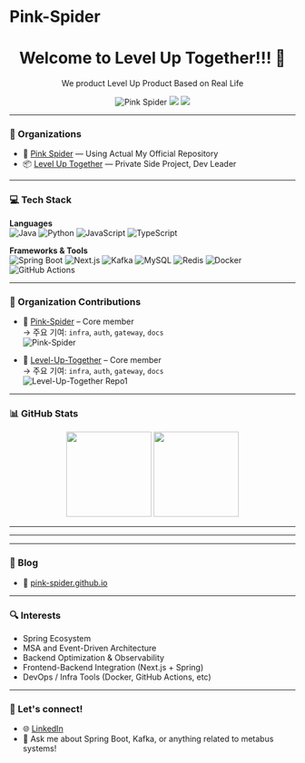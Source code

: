 # Pink-Spider
 
<h1 align="center">Welcome to Level Up Together!!! 👋</h1>

<p align="center">
  We product Level Up Product Based on Real Life
</p>

<p align="center">
  <img src="https://komarev.com/ghpvc/?username=Pink-Spider&label=Profile+views" alt="Pink Spider" />
  <a href="https://pink-spider.github.io"><img src="https://img.shields.io/badge/Blog-%23FFA500.svg?style=flat&logo=blogger&logoColor=white"/></a>
  <a href="mailto:ceo@pink-spider.io"><img src="https://img.shields.io/badge/Email-D14836?style=flat&logo=gmail&logoColor=white"/></a>
</p>

---

### 💼 Organizations
- 🔧 [Pink Spider](https://github.com/Pink-Spider) — Using Actual My Official Repository
- 📦 [Level Up Together](https://github.com/Level-Up-Together) — Private Side Project, Dev Leader

---

### 💻 Tech Stack

**Languages**  
![Java](https://img.shields.io/badge/Java-%23ED8B00.svg?style=flat&logo=openjdk&logoColor=white)
![Python](https://img.shields.io/badge/Python-blue.svg?style=flat&logo=python&logoColor=white)
![JavaScript](https://img.shields.io/badge/JavaScript-%23323330.svg?style=flat&logo=javascript&logoColor=%23F7DF1E)
![TypeScript](https://img.shields.io/badge/TypeScript-%23007ACC.svg?style=flat&logo=typescript&logoColor=white)

**Frameworks & Tools**  
![Spring Boot](https://img.shields.io/badge/Spring_Boot-%236DB33F.svg?style=flat&logo=spring-boot&logoColor=white)
![Next.js](https://img.shields.io/badge/Next.js-%23000000.svg?style=flat&logo=next.js&logoColor=white)
![Kafka](https://img.shields.io/badge/Apache_Kafka-231F20?style=flat&logo=apache-kafka&logoColor=white)
![MySQL](https://img.shields.io/badge/MySQL-%2300f.svg?style=flat&logo=mysql&logoColor=white)
![Redis](https://img.shields.io/badge/Redis-%23DC382D.svg?style=flat&logo=redis&logoColor=white)
![Docker](https://img.shields.io/badge/Docker-%230db7ed.svg?style=flat&logo=docker&logoColor=white)
![GitHub Actions](https://img.shields.io/badge/GitHub_Actions-%232671E5.svg?style=flat&logo=githubactions&logoColor=white)

---
### 👥 Organization Contributions

- 🔧 [Pink-Spider](https://github.com/Pink-Spider) – Core member  
  → 주요 기여: `infra`, `auth`, `gateway`, `docs`  
  ![Pink-Spider](https://img.shields.io/github/stars/Level-Up-Together/level-up-together-bff?label=level-up-together-bff&style=social)

- 🔧 [Level-Up-Together](https://github.com/Level-Up-Together) – Core member  
  → 주요 기여: `infra`, `auth`, `gateway`, `docs`  
  ![Level-Up-Together Repo1](https://img.shields.io/github/stars/Level-Up-Together/level-up-together-bff?label=level-up-together-bff&style=social)
---


### 📊 GitHub Stats

<p align="center">
  <img src="https://github-readme-stats.vercel.app/api?username=dev-minimalism&show_icons=true&theme=github_dark" height="150"/>
  <img src="https://github-readme-stats.vercel.app/api/top-langs/?username=dev-minimalism&layout=compact&theme=github_dark" height="150"/>
</p>

---
<!--
### 🕸️ Snake Contribution Graph

<p align="center">
  <img src="https://github.com/your-username/your-username/raw/output/github-contribution-grid-snake.svg" alt="snake gif" />
</p>

> 🐍 이 애니메이션은 GitHub Actions로 자동 생성됩니다. 설치 방법도 알려드릴게요!
-->
---

<!--### ⏱️ Weekly Coding Stats (via Wakatime)-->

<!--START_SECTION:waka-->
<!--END_SECTION:waka-->


---

### 📝 Blog

- 🔗 [pink-spider.github.io](https://pink-spider.github.io/)

---

### 🔍 Interests

- Spring Ecosystem
- MSA and Event-Driven Architecture
- Backend Optimization & Observability
- Frontend-Backend Integration (Next.js + Spring)
- DevOps / Infra Tools (Docker, GitHub Actions, etc)

---

### 🤝 Let's connect!

- 🌐 [LinkedIn](https://www.linkedin.com/in/yungoo-park-0b018b35a/)
- 💬 Ask me about Spring Boot, Kafka, or anything related to metabus systems!

